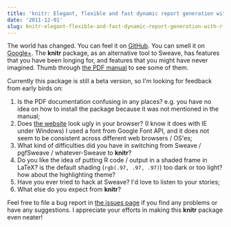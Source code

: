 ```yaml
---
title: 'knitr: Elegant, flexible and fast dynamic report generation with R'
date: '2011-12-01'
slug: knitr-elegant-flexible-and-fast-dynamic-report-generation-with-r
---
```


The world has changed. You can feel it on [GitHub](https://github.com/yihui/knitr). You can smell it on [Google+](https://plus.google.com/u/0/109653178371807724268/posts). The **knitr** package, as an alternative tool to Sweave, has features that you have been longing for, and features that you might have never imagined. Thumb through [the PDF manual](https://github.com/downloads/yihui/knitr/knitr-manual.pdf) to see some of them.

Currently this package is still a beta version, so I'm looking for feedback from early birds on:

1. Is the PDF documentation confusing in any places? e.g. you have no idea on how to install the package because it was not mentioned in the manual;
1. Does [the website](/knitr) look ugly in your browser? (I know it does with IE under Windows) I used a font from Google Font API, and it does not seem to be consistent across different web browsers / OS'es;
1. What kind of difficulties did you have in switching from Sweave / pgfSweave / whatever-Sweave to **knitr**?
1. Do you like the idea of putting R code / output in a shaded frame in LaTeX? is the default shading (`rgb(.97, .97, .97)`) too dark or too light? how about the highlighting theme?
1. Have you ever tried to hack at Sweave? I'd love to listen to your stories;
1. What else do you expect from **knitr**?

Feel free to file a bug report in [the issues page](https://github.com/yihui/knitr/issues) if you find any problems or have any suggestions. I appreciate your efforts in making this **knitr** package even neater!

